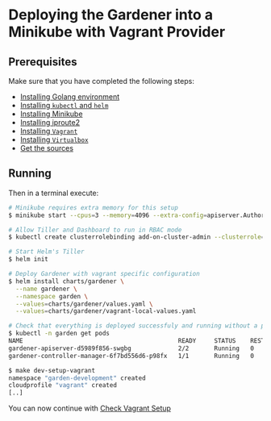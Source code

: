 # Deploying the Gardener into a Minikube with Vagrant Provider

## Prerequisites

Make sure that you have completed the following steps:

- [Installing Golang environment](../development/local_setup.md#installing-golang-environment)
- [Installing `kubectl` and `helm`](../development/local_setup.md#installing-kubectl-and-helm)
- [Installing Minikube](../development/local_setup.md#installing-minikube)
- [Installing iproute2](../development/local_setup.md#installing-iproute2)
- [Installing `Vagrant`](../development/local_setup.md#installing-vagrant)
- [Installing `Virtualbox`](../development/local_setup.md#installing-virtualbox)
- [Get the sources](../development/local_setup.md#get-the-sources)

## Running

Then in a terminal execute:

```bash
# Minikube requires extra memory for this setup
$ minikube start --cpus=3 --memory=4096 --extra-config=apiserver.Authorization.Mode=RBAC

# Allow Tiller and Dashboard to run in RBAC mode
$ kubectl create clusterrolebinding add-on-cluster-admin --clusterrole=cluster-admin --serviceaccount=kube-system:default

# Start Helm's Tiller
$ helm init

# Deploy Gardener with vagrant specific configuration
$ helm install charts/gardener \
  --name gardener \
  --namespace garden \
  --values=charts/gardener/values.yaml \
  --values=charts/gardener/vagrant-local-values.yaml

# Check that everything is deployed successfuly and running without a problem
$ kubectl -n garden get pods
NAME                                           READY     STATUS    RESTARTS   AGE
gardener-apiserver-d5989f856-swgbg             2/2       Running   0          32s
gardener-controller-manager-6f7bd556d6-p98fx   1/1       Running   0          32s

$ make dev-setup-vagrant
namespace "garden-development" created
cloudprofile "vagrant" created
[..]
```

You can now continue with [Check Vagrant Setup](../development/local_setup.md#check-vagrant-setup)
